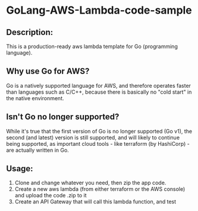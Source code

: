 # GoLang-AWS-Lambda-code-sample

## Description:
This is a production-ready aws lambda template for Go (programming language).

## Why use Go for AWS?
Go is a natively supported language for AWS, and therefore operates faster than languages such as C/C++, because there is basically no "cold start" in the native environment.

## Isn't Go no longer supported?
While it's true that the first version of Go is no longer supported (Go v1), the second (and latest) version is still supported, and will likely to continue being supported, as important cloud tools - like terraform (by HashiCorp) - are actually written in Go.

## Usage:
1. Clone and change whatever you need, then zip the app code. 
2. Create a new aws lambda (from either terraform or the AWS console) and upload the code .zip to it
3. Create an API Gateway that will call this lambda function, and test
